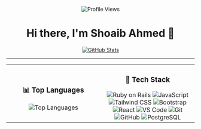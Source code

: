 <p align="center">
  <img src="https://komarev.com/ghpvc/?username=nblasd&color=blue" alt="Profile Views" />
</p>

<h1 align="center">Hi there, I'm Shoaib Ahmed 👋</h1>

<p align="center">
  <a href="https://github.com/nblasd">
    <img src="https://github-readme-stats.vercel.app/api?username=nblasd&count_private=true&show_icons=true&hide=stars&bg_color=ffffff&text_color=0A2540&title_color=635BFF&custom_title=GitHub%20Stats" alt="GitHub Stats" />
  </a>
</p>

---

<table width="100%">
  <tr>
    <td width="50%" align="center">
      <h3>📊 Top Languages</h3>
      <img src="https://github-readme-stats.vercel.app/api/top-langs/?username=nblasd&layout=compact&theme=vision-friendly-dark" alt="Top Languages" />
    </td>
    <td width="50%" align="center">
      <h3>🚀 Tech Stack</h3>
      <img src="https://img.shields.io/badge/Ruby%20on%20Rails-CC0000?style=for-the-badge&logo=rubyonrails&logoColor=white" alt="Ruby on Rails"/>
      <img src="https://img.shields.io/badge/JavaScript-F7DF1E?style=for-the-badge&logo=javascript&logoColor=black" alt="JavaScript"/>
      <img src="https://img.shields.io/badge/Tailwind_CSS-38B2AC?style=for-the-badge&logo=tailwind-css&logoColor=white" alt="Tailwind CSS"/>
      <img src="https://img.shields.io/badge/Bootstrap-563D7C?style=for-the-badge&logo=bootstrap&logoColor=white" alt="Bootstrap"/>
      <img src="https://img.shields.io/badge/React-61DAFB?style=for-the-badge&logo=react&logoColor=black" alt="React"/>
      <img src="https://img.shields.io/badge/VS%20Code-007ACC?style=for-the-badge&logo=visual-studio-code&logoColor=white" alt="VS Code"/>
      <img src="https://img.shields.io/badge/Git-F05032?style=for-the-badge&logo=git&logoColor=white" alt="Git"/>
      <img src="https://img.shields.io/badge/GitHub-181717?style=for-the-badge&logo=github&logoColor=white" alt="GitHub"/>
      <img src="https://img.shields.io/badge/PostgreSQL-316192?style=for-the-badge&logo=postgresql&logoColor=white" alt="PostgreSQL"/>
    </td>
  </tr>
</table>
